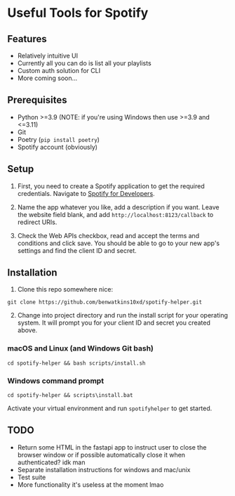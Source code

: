 # Useful Tools for Spotify

## Features

- Relatively intuitive UI
- Currently all you can do is list all your playlists
- Custom auth solution for CLI
- More coming soon...

## Prerequisites

- Python >=3.9 (NOTE: if you're using Windows then use >=3.9 and <=3.11)
- Git
- Poetry (`pip install poetry`)
- Spotify account (obviously)

## Setup

1. First, you need to create a Spotify application to get the required credentials. Navigate to [Spotify for Developers](https://developer.spotify.com/dashboard/create).

2. Name the app whatever you like, add a description if you want. Leave the website field blank, and add `http://localhost:8123/callback` to redirect URIs.

3. Check the Web APIs checkbox, read and accept the terms and conditions and click save. You should be able to go to your new app's settings and find the client ID and secret.

## Installation

1. Clone this repo somewhere nice:

```shell
git clone https://github.com/benwatkins10xd/spotify-helper.git
```

2. Change into project directory and run the install script for your operating system. It will prompt you for your client ID and secret you created above.

### macOS and Linux (and Windows Git bash)

```shell
cd spotify-helper && bash scripts/install.sh
```

### Windows command prompt

```shell
cd spotify-helper && scripts\install.bat
```

Activate your virtual environment and run `spotifyhelper` to get started.

## TODO

- Return some HTML in the fastapi app to instruct user to close the browser window or if possible automatically close it when authenticated? idk man
- Separate installation instructions for windows and mac/unix
- Test suite
- More functionality it's useless at the moment lmao
